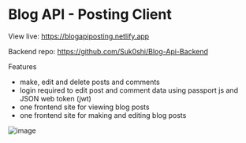 # Blog API - Posting Client

View live: https://blogapiposting.netlify.app

Backend repo: https://github.com/Suk0shi/Blog-Api-Backend

Features 
- make, edit and delete posts and comments
- login required to edit post and comment data using passport js and JSON web token (jwt)
- one frontend site for viewing blog posts
- one frontend site for making and editing blog posts

![image](https://github.com/Suk0shi/Blog-API-Posting-Frontend/assets/144342852/290bf70a-ff1f-432e-9fb9-64e591723473)


